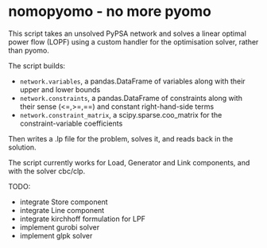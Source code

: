 
# nomopyomo - no more pyomo

This script takes an unsolved PyPSA network and solves a linear
optimal power flow (LOPF) using a custom handler for the optimisation
solver, rather than pyomo.

The script builds:

- `network.variables`, a pandas.DataFrame of variables along with their upper and lower bounds
- `network.constraints`, a pandas.DataFrame of constraints along with their sense (<=,>=,==) and constant right-hand-side terms
- `network.constraint_matrix`, a scipy.sparse.coo_matrix for the constraint-variable coefficients

Then writes a .lp file for the problem, solves it, and reads back in
the solution.

The script currently works for Load, Generator and Link components,
and with the solver cbc/clp.

TODO:

- integrate Store component
- integrate Line component
- integrate kirchhoff formulation for LPF
- implement gurobi solver
- implement glpk solver